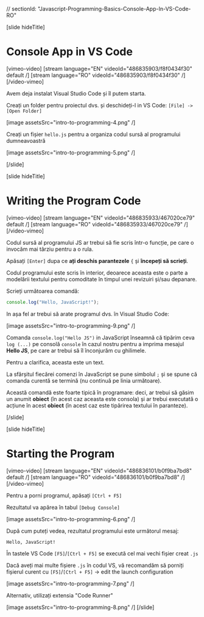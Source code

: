 // sectionId: "Javascript-Programming-Basics-Console-App-In-VS-Code-RO"

[slide hideTitle]
# Console App in VS Code

[vimeo-video]
[stream language="EN" videoId="486835903/f8f0434f30" default /]
[stream language="RO" videoId="486835903/f8f0434f30"  /]
[/video-vimeo]

Avem deja instalat Visual Studio Code și îl putem starta.

Creați un folder pentru proiectul dvs. și deschideți-l in VS Code:
`[File] -> [Open Folder]`

[image assetsSrc="intro-to-programming-4.png" /]

Creați un fișier `hello.js` pentru a organiza codul sursă al programului dumneavoastră

[image assetsSrc="intro-to-programming-5.png" /]

[/slide]

[slide hideTitle]
# Writing the Program Code

[vimeo-video]
[stream language="EN" videoId="486835933/467020ce79" default /]
[stream language="RO" videoId="486835933/467020ce79"  /]
[/video-vimeo]

Codul sursă al programului JS ar trebui să fie scris într-o funcție, pe care o invocăm mai târziu
 pentru a o rula.

Apăsați `[Enter]` dupa ce **ați deschis parantezele** `{` și  **începeți să scrieți**.

Codul programului este scris în interior, deoarece aceasta este o parte a modelării textului pentru comoditate în timpul unei revizuiri și/sau depanare.

Scrieți următoarea comandă:

```js
console.log("Hello, JavaScript!");
```

In așa fel ar trebui să arate programul dvs. în Visual Studio Code:

[image assetsSrc="intro-to-programming-9.png" /]

Comanda  `console.log("Hello JS")` in JavaScript înseamnă că tipărim ceva `log (...)` pe consolă `console` în cazul nostru pentru a imprima mesajul **Hello JS**, pe care ar trebui să îl înconjurăm cu ghilimele.

Pentru a clarifica, aceasta este un text.

La sfârșitul fiecărei comenzi în JavaScript se pune simbolul `;` și se spune că comanda curentă se termină (nu continuă pe linia următoare).

Această comandă este foarte tipică în programare: deci, ar trebui să găsim un anumit **obiect** (în acest caz aceasta este consola) și ar trebui executată o acțiune în acest **obiect** (în acest caz este tipărirea textului în paranteze).

[/slide]

[slide hideTitle]
# Starting the Program

[vimeo-video]
[stream language="EN" videoId="486836101/b0f9ba7bd8" default /]
[stream language="RO" videoId="486836101/b0f9ba7bd8"  /]
[/video-vimeo]

Pentru a porni programul, apăsați `[Ctrl + F5]`

Rezultatul va apărea în tabul `[Debug Console]`

[image assetsSrc="intro-to-programming-6.png" /]

După cum puteți vedea, rezultatul programului este următorul mesaj:

```
Hello, JavaScript!
```

În tastele VS Code `[F5]`/`[Ctrl + F5]` se execută cel mai vechi fișier creat `.js`

Dacă aveți mai multe fișiere `.js` în codul VS, vă recomandăm să porniți fișierul curent cu `[F5]`/`[Ctrl + F5]` \-\> edit the launch configuration

[image assetsSrc="intro-to-programming-7.png" /]

Alternativ, utilizați extensia "Code Runner"

[image assetsSrc="intro-to-programming-8.png" /]
[/slide]

